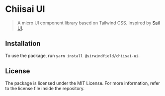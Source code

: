 # Chiisai UI

> A micro UI component library based on Tailwind CSS. Inspired by [Sail UI](https://sailui.github.io/ui/).

## Installation

To use the package, run `yarn install @sirwindfield/chiisai-ui`.

## License

The package is licensed under the MIT License. For more information, refer to the license file inside the repository.
